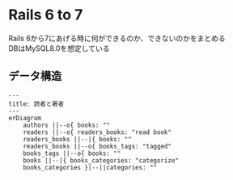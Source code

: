 # Rails 6 to 7

Rails 6から7にあげる時に何ができるのか、できないのかをまとめる  
DBはMySQL8.0を想定している

## データ構造

```mermaid
---
title: 読者と著者
---
erDiagram
    authors ||--o{ books: ""
    readers ||--o{ readers_books: "read book"
    readers_books ||--|{ books: ""
    readers_books ||--o{ books_tags: "tagged"
    books_tags ||--o{ books: ""
    books ||--|{ books_categories: "categorize"
    books_categories }|--||categories: ""
```

